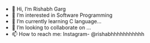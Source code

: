 - 👋 Hi, I’m Rishabh Garg
- 👀 I’m interested in Software Programming
- 🌱 I’m currently learning C language...
- 💞️ I’m looking to collaborate on ...
- 📫 How to reach me: Instagram- @rishabhhhhhhhhhhh

<!---
rishabhhhhhhhhhhh/rishabhhhhhhhhhhh is a ✨ special ✨ repository because its `README.md` (this file) appears on your GitHub profile.
You can click the Preview link to take a look at your changes.
--->
